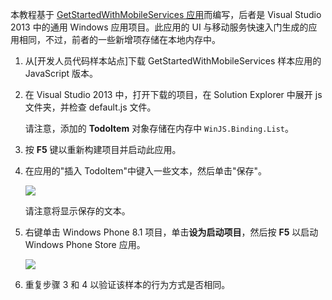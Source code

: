 ﻿
本教程基于 [GetStartedWithMobileServices 应用](http://go.microsoft.com/fwlink/p/?LinkID=510826)而编写，后者是 Visual Studio 2013 中的通用 Windows 应用项目。此应用的 UI 与移动服务快速入门生成的应用相同，不过，前者的一些新增项存储在本地内存中。 

1. 从[开发人员代码样本站点]下载 GetStartedWithMobileServices 样本应用的 JavaScript 版本。 

3. 在 Visual Studio 2013 中，打开下载的项目，在 Solution Explorer 中展开 js 文件夹，并检查 default.js 文件。

   	请注意，添加的 **TodoItem** 对象存储在内存中 `WinJS.Binding.List`。

4. 按 **F5** 键以重新构建项目并启动此应用。

5. 在应用的"插入 TodoItem"中键入一些文本，然后单击"保存"。

   	![](./media/mobile-services-windows-universal-dotnet-download-project/mobile-quickstart-startup.png) 

   	请注意将显示保存的文本。

6. 右键单击 Windows Phone 8.1 项目，单击**设为启动项目**，然后按 **F5** 以启动 Windows Phone Store 应用。  

	![](./media/mobile-services-windows-universal-dotnet-download-project/mobile-quickstart-startup-wp8.png)

7. 重复步骤 3 和 4 以验证该样本的行为方式是否相同。

